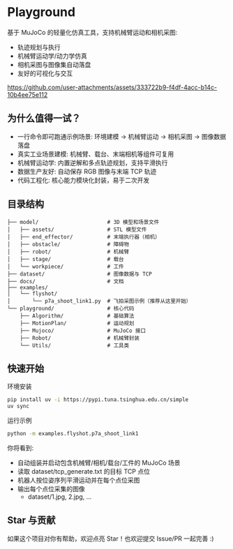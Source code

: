 # Playground

基于 MuJoCo 的轻量化仿真工具，支持机械臂运动和相机采图:
- 轨迹规划与执行
- 机械臂运动学/动力学仿真
- 相机采图与图像集自动落盘
- 友好的可视化与交互


https://github.com/user-attachments/assets/333722b9-f4df-4acc-b14c-10b4ee75e112


## 为什么值得一试？
- 一行命令即可跑通示例场景: 环境建模 → 机械臂运动 → 相机采图 → 图像数据落盘
- 真实工业场景建模: 机械臂、载台、末端相机等组件可复用
- 机械臂运动学: 内置逆解和多点轨迹规划，支持平滑执行
- 数据生产友好: 自动保存 RGB 图像与末端 TCP 轨迹
- 代码工程化: 核心能力模块化封装，易于二次开发



## 目录结构
```
├── model/                      # 3D 模型和场景文件
│   ├── assets/                 # STL 模型文件
│   ├── end_effector/           # 末端执行器（相机）
│   ├── obstacle/               # 障碍物
│   ├── robot/                  # 机械臂
│   ├── stage/                  # 载台
│   └── workpiece/              # 工件
├── dataset/                    # 图像数据与 TCP
├── docs/                       # 文档
├── examples/
│   └── flyshot/
│       └── p7a_shoot_link1.py  # 飞拍采图示例（推荐从这里开始）
└── playground/                 # 核心代码
    ├── Algorithm/              # 基础算法
    ├── MotionPlan/             # 运动规划
    ├── Mujoco/                 # MuJoCo 接口
    ├── Robot/                  # 机械臂封装
    └── Utils/                  # 工具类
```



## 快速开始

环境安装
```bash
pip install uv -i https://pypi.tuna.tsinghua.edu.cn/simple
uv sync
```

运行示例
```bash
python -m examples.flyshot.p7a_shoot_link1
```

你将看到:
- 自动组装并启动包含机械臂/相机/载台/工件的 MuJoCo 场景
- 读取 dataset/tcp_generate.txt 的目标 TCP 点位
- 机器人按位姿序列平滑运动并在每个点位采图
- 输出每个点位采集的图像
  - dataset/1.jpg, 2.jpg, ...          



## Star 与贡献
如果这个项目对你有帮助，欢迎点亮 Star！也欢迎提交 Issue/PR 一起完善 :)

 





